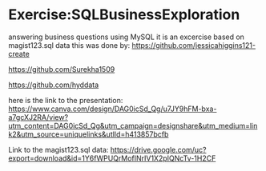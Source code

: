 # Exercise:SQLBusinessExploration
answering business questions using MySQL 
it is an excercise based on magist123.sql data
this was done by: 
https://github.com/jessicahiggins121-create

https://github.com/Surekha1509

https://github.com/hyddata  

here is the link to the presentation: 
https://www.canva.com/design/DAG0icSd_Qg/u7JY9hFM-bxa-a7gcXJ2RA/view?utm_content=DAG0icSd_Qg&utm_campaign=designshare&utm_medium=link2&utm_source=uniquelinks&utlId=h413857bcfb


Link to the magist123.sql data: https://drive.google.com/uc?export=download&id=1Y6fWPUQrMofINrIV1X2pIQNcTv-1H2CF
